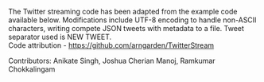 The Twitter streaming code has been adapted from the example code available below.
Modifications include UTF-8 encoding to handle non-ASCII characters, writing compete JSON tweets with metadata to a file. 
Tweet separator used is NEW TWEET.  
Code attribution -
https://github.com/arngarden/TwitterStream

Contributors:
Anikate Singh, Joshua Cherian Manoj, Ramkumar Chokkalingam
